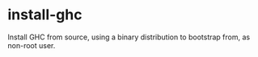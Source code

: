 # install-ghc
Install GHC from source, using a binary distribution to bootstrap from, as non-root user.
